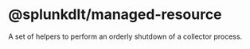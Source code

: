 # @splunkdlt/managed-resource

A set of helpers to perform an orderly shutdown of a collector process.
